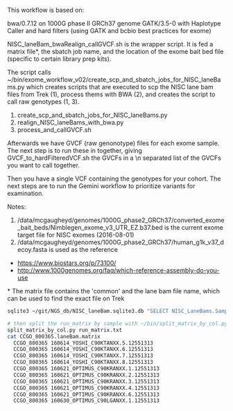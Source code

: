 This workflow is based on:  

bwa/0.7.12 on 1000G phase II GRCh37 genome
GATK/3.5-0 with Haplotype Caller and hard filters (using GATK and bcbio best practices for exome)

NISC_laneBam_bwaRealign_callGVCF.sh is the wrapper script. It is fed a matrix file*, the sbatch job name, and the location of the exome bait bed file (specific to certain library prep kits). 

The script calls ~/bin/exome_workflow_v02/create_scp_and_sbatch_jobs_for_NISC_laneBams.py which creates scripts that are executed to scp the NISC lane bam files from Trek (1), process thems with BWA (2), and creates the script to call raw genotypes (1, 3). 

1. create_scp_and_sbatch_jobs_for_NISC_laneBams.py
2. realign_NISC_laneBams_with_bwa.py
3. process_and_callGVCF.sh 

Afterwards we have GVCF (raw genonotype) files for each exome sample. The next step is to run these in together, giving GVCF_to_hardFilteredVCF.sh the GVCFs in a \n separated list of the GVCFs you want to call together. 

Then you have a single VCF containing the genotypes for your cohort. The next steps are to run the Gemini workflow to prioritize variants for examination. 

Notes:
1. /data/mcgaugheyd/genomes/1000G_phase2_GRCh37/converted_exome_bait_beds/Nimblegen_exome_v3_UTR_EZ.b37.bed is the current exome target file for NISC exomes  (2016-08-01)
2. /data/mcgaugheyd/genomes/1000G_phase2_GRCh37/human_g1k_v37_decoy.fasta is used as the reference
- https://www.biostars.org/p/73100/
- http://www.1000genomes.org/faq/which-reference-assembly-do-you-use

\* The matrix file contains the 'common' and the lane bam file name, which can be used to find the exact file on Trek

```bash
sqlite3 ~/git/NGS_db/NISC_laneBam.sqlite3.db "SELECT NISC_LaneBams.Sample, LaneBam_File FROM NISC_LaneBams INNER JOIN Sample_Info ON NISC_LaneBams.Sample=Sample_Info.Sample WHERE Sample_Info.Project='CCGO' AND Sample_Info.DateAdded='2016-08-04'" | sort | cut -d"|" -f1,2,3 --output-delimiter=' ' > run_matrix.txt

# then split the run_matrix by sample with ~/bin/split_matrix_by_col.py
split_matrix_by_col.py run_matrix.txt 
cat CCGO_800365.laneBam.matrix
  CCGO_800365 160614_YOSHI_C90KTANXX.5.12551313
  CCGO_800365 160614_YOSHI_C90KTANXX.6.12551313
  CCGO_800365 160614_YOSHI_C90KTANXX.7.12551313
  CCGO_800365 160614_YOSHI_C90KTANXX.8.12551313
  CCGO_800365 160621_OPTIMUS_C90KRANXX.1.12551313
  CCGO_800365 160621_OPTIMUS_C90KRANXX.2.12551313
  CCGO_800365 160621_OPTIMUS_C90KRANXX.3.12551313
  CCGO_800365 160621_OPTIMUS_C90KRANXX.4.12551313
  CCGO_800365 160621_OPTIMUS_C90KRANXX.6.12551313
  CCGO_800365 160630_OPTIMUS_C90LGANXX.1.12551313
```
